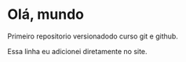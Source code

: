 # Olá, mundo

 Primeiro repositorio versionadodo curso git e github.
 
 Essa linha eu adicionei diretamente no site.

